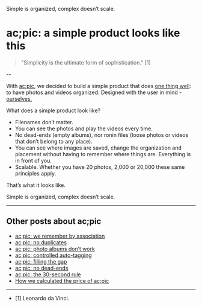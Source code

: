 Simple is organized, complex doesn’t scale.
# ac;pic: a simple product looks like this

> "Simplicity is the ultimate form of sophistication." [1]

--

With <a href="https://altocode.nl/pic/" target="_blank">ac;pic</a>, we decided to build a simple product that does <a href="https://altocode.nl/blog/one-thing-well" target="_blank">one thing well</a>: to have photos and videos organized. Designed with the user in mind - <a href="https://altocode.nl/blog/facilitator" target="_blank">ourselves.</a>  

What does a simple product look like? 
- Filenames don’t matter. 
- You can see the photos and play the videos every time. 
- No dead-ends (empty albums), nor ronin files (loose photos or videos that don’t belong to any place). 
- You can see where images are saved, change the organization and placement without having to remember where things are. Everything is in front of you. 
- Scalable. Whether you have 20 photos, 2,000 or 20,000 these same principles apply. 

That’s what it looks like.
 
Simple is organized, complex doesn’t scale.

---

## Other posts about ac;pic
- <a href="https://altocode.nl/blog/we-remember-by-association" target="_blank">ac;pic: we remember by association</a> 
- <a href="https://altocode.nl/blog/no-duplicates" target="_blank">ac;pic: no duplicates</a>
- <a href="https://altocode.nl/blog/photo-albums-dont-work" target="_blank">ac;pic: photo albums don’t work</a> 
- <a href="https://altocode.nl/blog/controlled-auto-tagging" target="_blank">ac;pic: controlled auto-tagging</a>
- <a href="https://altocode.nl/blog/filling-the-gap" target="_blank">ac;pic: filling the gap</a>
- <a href="https://altocode.nl/blog/no-dead-ends" target="_blank">ac;pic: no dead-ends</a>
- <a href="https://altocode.nl/blog/the-30-second-rule" target="_blank">ac;pic: the 30-second rule</a>  
- <a href="https://altocode.nl/blog/how-we-calculated-the-price-of-acpic" target="_blank">How we calculated the price of ac;pic</a>    

---

- [1] Leonardo da Vinci.

